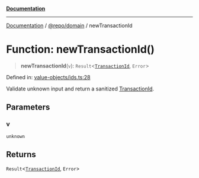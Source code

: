 [**Documentation**](../../../README.md)

***

[Documentation](../../../README.md) / [@repo/domain](../README.md) / newTransactionId

# Function: newTransactionId()

> **newTransactionId**(`v`): `Result`\<[`TransactionId`](../type-aliases/TransactionId.md), `Error`\>

Defined in: [value-objects/ids.ts:28](https://github.com/o3osatoshi/experiment/blob/04dfa58df6e48824a200a24d77afef7ce464e1ae/packages/domain/src/value-objects/ids.ts#L28)

Validate unknown input and return a sanitized [TransactionId](../type-aliases/TransactionId.md).

## Parameters

### v

`unknown`

## Returns

`Result`\<[`TransactionId`](../type-aliases/TransactionId.md), `Error`\>
